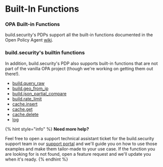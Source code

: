 # Built-In Functions



###  OPA Built-in Functions

build.security's PDPs support all the built-in functions documented in the Open Policy Agent [wiki](https://www.openpolicyagent.org/docs/latest/policy-reference/#built-in-functions).

### build.security's builtin functions

In addition, build.security's PDP also supports built-in functions that are not part of the vanilla OPA project \(though we're working on getting them out there!\).

* [build.query\_raw](build.query_raw/)
* [build.geo\_from\_ip](build.geo_from_ip.md)
* [build.json\_partial\_compare](build.json_partial_compare.md)
* [build.rate\_limit](build.rate_limit.md)
* [cache.insert](cache.md)
* [cache.get](cache.md)
* [cache.delete](cache.md)
* [log](log.md)

{% hint style="info" %}
**Need more help?**

Feel free to open a support technical assistant ticket for the build.security support team in our [support portal](https://build-security.atlassian.net/servicedesk/customer/user/login?destination=portals) and we'll guide you on how to use those examples and make them tailor-made to your use case. If the function you are looking for is not found, open a feature request and we'll update you when it's ready.
{% endhint %}

